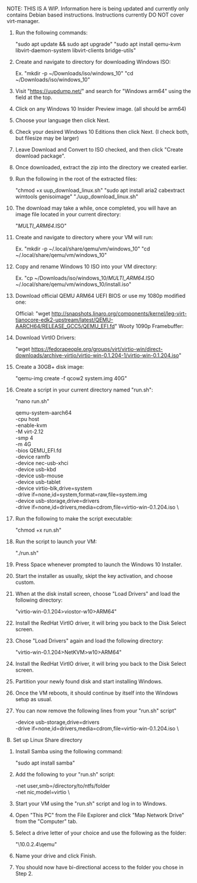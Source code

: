 NOTE: THIS IS A WIP. Information here is being updated and currently only contains Debian based instructions. Instructions currently DO NOT cover virt-manager.

   1. Run the following commands:
   
        "sudo apt update && sudo apt upgrade"
        "sudo apt install qemu-kvm libvirt-daemon-system libvirt-clients bridge-utils"
    
   2. Create and navigate to directory for downloading Windows ISO:
   
        Ex. "mkdir -p ~/Downloads/iso/windows_10"
            "cd ~/Downloads/iso/windows_10"
    
   3. Visit "https://uupdump.net/" and search for "Windows arm64" using the field at the top.
    
   4. Click on any Windows 10 Insider Preview image. (all should be arm64)
    
   5. Choose your language then click Next.
    
   6. Check your desired Windows 10 Editions then click Next. (I check both, but filesize may be larger)
    
   7. Leave Download and Convert to ISO checked, and then click "Create download package".
    
   8. Once downloaded, extract the zip into the directory we created earlier.
    
   9. Run the following in the root of the extracted files:
   
        "chmod +x uup_download_linux.sh"
        "sudo apt install aria2 cabextract wimtools genisoimage"
        "./uup_download_linux.sh"
    
   10. The download may take a while, once completed, you will have an image file located in your current directory:
   
        "<VERSION>_MULTI_ARM64_<REGION>.ISO"
    
   11. Create and navigate to directory where your VM will run:
   
        Ex. "mkdir -p ~/.local/share/qemu/vm/windows_10"
            "cd ~/.local/share/qemu/vm/windows_10"
   
   12. Copy and rename Windows 10 ISO into your VM directory:
   
        Ex. "cp ~/Downloads/iso/windows_10/<VERSION>_MULTI_ARM64_<REGION>.ISO ~/.local/share/qemu/vm/windows_10/install.iso"
    
   13. Download official QEMU ARM64 UEFI BIOS or use my 1080p modified one:
   
        Official: "wget http://snapshots.linaro.org/components/kernel/leg-virt-tianocore-edk2-upstream/latest/QEMU-AARCH64/RELEASE_GCC5/QEMU_EFI.fd"
        Wooty 1090p Framebuffer: <Link>
    
   14. Download VirtIO Drivers:
   
        "wget https://fedorapeople.org/groups/virt/virtio-win/direct-downloads/archive-virtio/virtio-win-0.1.204-1/virtio-win-0.1.204.iso"
    
   15. Create a 30GB+ disk image:
   
        "qemu-img create -f qcow2 system.img 40G"
    
   16. Create a script in your current directory named "run.sh":
   
        "nano run.sh"
   
          qemu-system-aarch64 \
          -cpu host \
          -enable-kvm \
          -M virt-2.12 \
          -smp 4 \
          -m 4G \
          -bios QEMU_EFI.fd \
          -device ramfb \
          -device nec-usb-xhci \
          -device usb-kbd \
          -device usb-mouse \
          -device usb-tablet \
          -device virtio-blk,drive=system \
          -drive if=none,id=system,format=raw,file=system.img \
          -device usb-storage,drive=drivers \
          -drive if=none,id=drivers,media=cdrom,file=virtio-win-0.1.204.iso \
    
   17. Run the following to make the script executable:
   
        "chmod +x run.sh"
    
   18. Run the script to launch your VM:
   
        "./run.sh"
    
   19. Press Space whenever prompted to launch the Windows 10 Installer.
    
   20. Start the installer as usually, skipt the key activation, and choose custom.
    
   21. When at the disk install screen, choose "Load Drivers" and load the following directory:
   
        "virtio-win-0.1.204>viostor-w10>ARM64"
    
   22. Install the RedHat VirtIO driver, it will bring you back to the Disk Select screen.
    
   23. Chose "Load Drivers" again and load the following directory:
   
        "virtio-win-0.1.204>NetKVM>w10>ARM64"
    
   24. Install the RedHat VirtIO driver, it will bring you back to the Disk Select screen.
    
   25. Partition your newly found disk and start installing Windows.
    
   26. Once the VM reboots, it should continue by itself into the Windows setup as usual.
    
   27. You can now remove the following lines from your "run.sh" script"
   
        -device usb-storage,drive=drivers \
        -drive if=none,id=drivers,media=cdrom,file=virtio-win-0.1.204.iso \
    
   B. Set up Linux Share directory
    
   1. Install Samba using the following command:
   
        "sudo apt install samba"
    
   2. Add the following to your "run.sh" script:
   
        -net user,smb=/directory/to/ntfs/folder \
        -net nic,model=virtio \
    
   3. Start your VM using the "run.sh" script and log in to Windows.
    
   4. Open "This PC" from the File Explorer and click "Map Network Drive" from the "Computer" tab.
    
   5. Select a drive letter of your choice and use the following as the folder:
   
        "\\10.0.2.4\qemu"
    
   6. Name your drive and click Finish.
    
   7. You should now have bi-directional access to the folder you chose in Step 2.
